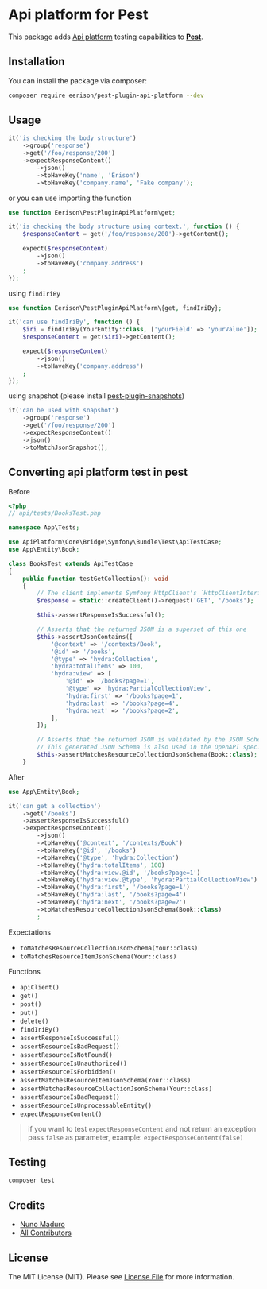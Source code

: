 Api platform for Pest
=====================

This package adds [Api platform](https://api-platform.com/) testing capabilities to **[Pest](https://pestphp.com)**.

## Installation

You can install the package via composer:

```bash
composer require eerison/pest-plugin-api-platform --dev
```

## Usage

```php
it('is checking the body structure')
    ->group('response')
    ->get('/foo/response/200')
    ->expectResponseContent()
        ->json()
        ->toHaveKey('name', 'Erison')
        ->toHaveKey('company.name', 'Fake company');
```

or you can use importing the function

```php
use function Eerison\PestPluginApiPlatform\get;

it('is checking the body structure using context.', function () {
    $responseContent = get('/foo/response/200')->getContent();

    expect($responseContent)
        ->json()
        ->toHaveKey('company.address')
    ;
});
```

using `findIriBy`

```php
use function Eerison\PestPluginApiPlatform\{get, findIriBy};

it('can use findIriBy', function () {
    $iri = findIriBy(YourEntity::class, ['yourField' => 'yourValue']);
    $responseContent = get($iri)->getContent();

    expect($responseContent)
        ->json()
        ->toHaveKey('company.address')
    ;
});
```

using snapshot (please install [pest-plugin-snapshots](https://github.com/spatie/pest-plugin-snapshots#installation))

```php
it('can be used with snapshot')
    ->group('response')
    ->get('/foo/response/200')
    ->expectResponseContent()
    ->json()
    ->toMatchJsonSnapshot();
```

## Converting api platform test in pest

Before

```php
<?php
// api/tests/BooksTest.php

namespace App\Tests;

use ApiPlatform\Core\Bridge\Symfony\Bundle\Test\ApiTestCase;
use App\Entity\Book;

class BooksTest extends ApiTestCase
{
    public function testGetCollection(): void
    {
        // The client implements Symfony HttpClient's `HttpClientInterface`, and the response `ResponseInterface`
        $response = static::createClient()->request('GET', '/books');

        $this->assertResponseIsSuccessful();

        // Asserts that the returned JSON is a superset of this one
        $this->assertJsonContains([
            '@context' => '/contexts/Book',
            '@id' => '/books',
            '@type' => 'hydra:Collection',
            'hydra:totalItems' => 100,
            'hydra:view' => [
                '@id' => '/books?page=1',
                '@type' => 'hydra:PartialCollectionView',
                'hydra:first' => '/books?page=1',
                'hydra:last' => '/books?page=4',
                'hydra:next' => '/books?page=2',
            ],
        ]);

        // Asserts that the returned JSON is validated by the JSON Schema generated for this resource by API Platform
        // This generated JSON Schema is also used in the OpenAPI spec!
        $this->assertMatchesResourceCollectionJsonSchema(Book::class);
    }
```

After

```php
use App\Entity\Book;

it('can get a collection')
    ->get('/books')
    ->assertResponseIsSuccessful()
    ->expectResponseContent()
        ->json()
        ->toHaveKey('@context', '/contexts/Book')
        ->toHaveKey('@id', '/books')
        ->toHaveKey('@type', 'hydra:Collection')
        ->toHaveKey('hydra:totalItems', 100)
        ->toHaveKey('hydra:view.@id', '/books?page=1')
        ->toHaveKey('hydra:view.@type', 'hydra:PartialCollectionView')
        ->toHaveKey('hydra:first', '/books?page=1')
        ->toHaveKey('hydra:last', '/books?page=4')
        ->toHaveKey('hydra:next', '/books?page=2')
        ->toMatchesResourceCollectionJsonSchema(Book::class)
        ;
```

Expectations
- `toMatchesResourceCollectionJsonSchema(Your::class)`
- `toMatchesResourceItemJsonSchema(Your::class)`

Functions
- `apiClient()`
- `get()`
- `post()`
- `put()`
- `delete()`
- `findIriBy()`
- `assertResponseIsSuccessful()`
- `assertResourceIsBadRequest()`
- `assertResourceIsNotFound()`
- `assertResourceIsUnauthorized()`
- `assertResourceIsForbidden()`
- `assertMatchesResourceItemJsonSchema(Your::class)`
- `assertMatchesResourceCollectionJsonSchema(Your::class)`
- `assertResourceIsBadRequest()`
- `assertResourceIsUnprocessableEntity()`
- `expectResponseContent()`

> if you want to test `expectResponseContent` and not return an exception pass `false` as parameter, example: `expectResponseContent(false)`




## Testing

``` bash
composer test
```

## Credits

- [Nuno Maduro](https://github.com/nunomaduro)
- [All Contributors](../../contributors)

## License

The MIT License (MIT). Please see [License File](LICENSE.md) for more information.
